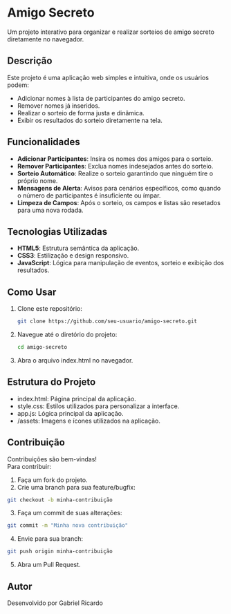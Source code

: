 # Amigo Secreto

Um projeto interativo para organizar e realizar sorteios de amigo secreto diretamente no navegador.

## Descrição

Este projeto é uma aplicação web simples e intuitiva, onde os usuários podem:

- Adicionar nomes à lista de participantes do amigo secreto.
- Remover nomes já inseridos.
- Realizar o sorteio de forma justa e dinâmica.
- Exibir os resultados do sorteio diretamente na tela.

## Funcionalidades

- **Adicionar Participantes**: Insira os nomes dos amigos para o sorteio.
- **Remover Participantes**: Exclua nomes indesejados antes do sorteio.
- **Sorteio Automático**: Realize o sorteio garantindo que ninguém tire o próprio nome.
- **Mensagens de Alerta**: Avisos para cenários específicos, como quando o número de participantes é insuficiente ou ímpar.
- **Limpeza de Campos**: Após o sorteio, os campos e listas são resetados para uma nova rodada.

## Tecnologias Utilizadas

- **HTML5**: Estrutura semântica da aplicação.
- **CSS3**: Estilização e design responsivo.
- **JavaScript**: Lógica para manipulação de eventos, sorteio e exibição dos resultados.

## Como Usar

1. Clone este repositório:

   ```bash
   git clone https://github.com/seu-usuario/amigo-secreto.git

   ```

2. Navegue até o diretório do projeto:
   ```bash
   cd amigo-secreto
   ```
3. Abra o arquivo index.html no navegador.

## Estrutura do Projeto

- index.html: Página principal da aplicação.
- style.css: Estilos utilizados para personalizar a interface.
- app.js: Lógica principal da aplicação.
- /assets: Imagens e ícones utilizados na aplicação.

## Contribuição

Contribuições são bem-vindas!
<br> Para contribuir:

1. Faça um fork do projeto.
2. Crie uma branch para sua feature/bugfix:

```bash
git checkout -b minha-contribuição
```
3. Faça um commit de suas alterações:
```bash
git commit -m "Minha nova contribuição"
```

4. Envie para sua branch: 
```bash
git push origin minha-contribuição
```

5. Abra um Pull Request.

## Autor 

Desenvolvido por Gabriel Ricardo 
